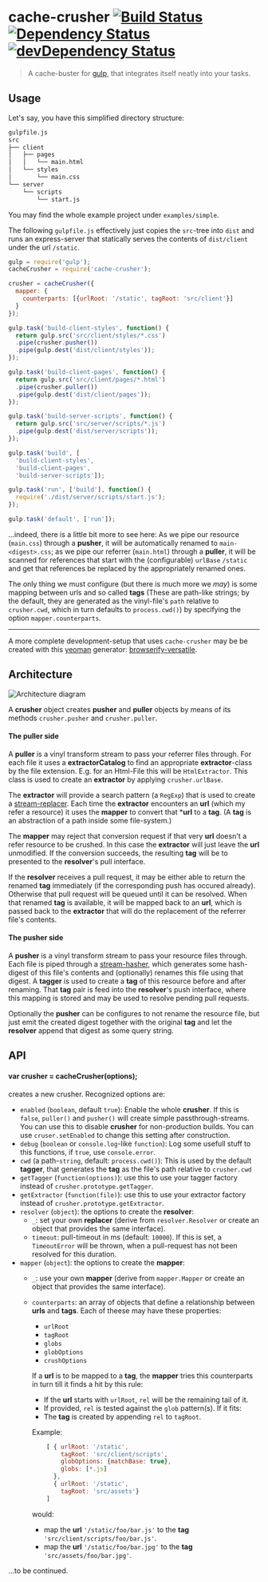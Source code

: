 # cache-crusher [![Build Status](https://secure.travis-ci.org/tapirdata/cache-crusher.png?branch=master)](https://travis-ci.org/tapirdata/cache-crusher) [![Dependency Status](https://david-dm.org/tapirdata/cache-crusher.svg)](https://david-dm.org/tapirdata/cache-crusher) [![devDependency Status](https://david-dm.org/tapirdata/cache-crusher/dev-status.svg)](https://david-dm.org/tapirdata/cache-crusher#info=devDependencies)

> A cache-buster for [gulp](http://gulpjs.com), that integrates itself neatly into your tasks.

## Usage

Let's say, you have this simplified directory structure:

```bash
gulpfile.js
src
├── client
│   ├── pages
│   │   └── main.html
│   └── styles
│       └── main.css
└── server
    └── scripts
        └── start.js
```
You may find the whole example project under `examples/simple`.

The following `gulpfile.js` effectively just copies the `src`-tree into `dist` and runs an express-server that statically serves the contents of `dist/client` under the url `/static`.

```javascript
gulp = require('gulp');
cacheCrusher = require('cache-crusher');

crusher = cacheCrusher({
  mapper: {
    counterparts: [{urlRoot: '/static', tagRoot: 'src/client'}]
  }
});

gulp.task('build-client-styles', function() {
  return gulp.src('src/client/styles/*.css')
  .pipe(crusher.pusher())
  .pipe(gulp.dest('dist/client/styles'));
});

gulp.task('build-client-pages', function() {
  return gulp.src('src/client/pages/*.html')
  .pipe(crusher.puller())
  .pipe(gulp.dest('dist/client/pages'));
});

gulp.task('build-server-scripts', function() {
  return gulp.src('src/server/scripts/*.js')
  .pipe(gulp.dest('dist/server/scripts'));
});

gulp.task('build', [
  'build-client-styles',
  'build-client-pages',
  'build-server-scripts']);

gulp.task('run', ['build'], function() {
  require('./dist/server/scripts/start.js');
});

gulp.task('default', ['run']);
```

…indeed, there is a little bit more to see here: As we pipe our resource (`main.css`) through a **pusher**, it will be automatically renamed to `main-<digest>.css`; as we pipe our referrer (`main.html`) through a **puller**, it will be scanned for references that start with the (configurable) `urlBase` `/static` and get that references be replaced by the appropriately renamed ones.

The only thing we must configure (but there is much more we *may*) is some mapping between urls and so called **tags** (These are path-like strings; by the default, they are generated as the vinyl-file's `path` relative to `crusher.cwd`, which in turn defaults to `process.cwd()`) by specifying the option `mapper.counterparts`.

---

A more complete development-setup that uses `cache-crusher` may be be created with this [yeoman](http://yeoman.io) generator: 
[browserify-versatile](https://www.npmjs.com/package/generator-browserify-versatile).

## Architecture

![Architecture diagram](https://rawgit.com/tapirdata/cache-crusher/master/doc/architecture.svg)

A **crusher** object creates **pusher** and **puller** objects by means of its methods `crusher.pusher` and `crusher.puller`.

#### The puller side 

A **puller** is a vinyl transform stream to pass your referrer files through. For each file it uses a **extractorCatalog** to find an appropriate **extractor**-class by the file extension. E.g. for an Html-File this will be `HtmlExtractor`. This class is used to create an **extractor** by applying `crusher.urlBase`.

The **extractor** will provide a search pattern (a `RegExp`) that is used to create a [stream-replacer](https://www.npmjs.com/package/stream-replacer). Each time the **extractor** encounters an **url** (which my refer a resource) it uses the **mapper** to convert that ***url** to a **tag**. (A **tag** is an abstraction of a path inside some file-system.)

The **mapper** may reject that conversion request if that very **url** doesn't a refer resource to be crushed. In this case the **extractor** will just leave the **url** unmodified. If the conversion succeeds, the resulting **tag** will be to presented to the **resolver**'s pull interface. 

If the **resolver** receives a pull request, it may be either able to return the renamed **tag** immediately (if the corresponding push has occured already). Otherwise that pull request will be queued until it can be resolved. When that renamed **tag** is available, it will be mapped back to an **url**, which is passed back to the **extractor** that will do the replacement of the referrer file's contents. 

#### The pusher side 

A **pusher** is a vinyl transform stream to pass your resource files through. Each file is piped through a [stream-hasher](https://www.npmjs.com/package/stream-hasher), which generates some hash-digest of this file's contents and (optionally) renames this file using that digest. A **tagger** is used to create a **tag** of this resource before and after renaming. That **tag** pair is feed into the **resolver**'s push interface, where this mapping is stored and may be used to resolve pending pull requests.

Optionally the **pusher** can be configures to not rename the resource file, but just emit the created digest together with the original **tag** and let the **resolver** append that digest as some query string. 

## API

#### var crusher = cacheCrusher(options);

creates a new crusher. Recognized options are:

- `enabled` (`boolean`, default `true`): Enable the whole **crusher**. If this is `false`, `puller()` and `pusher()` will create simple passthrough-streams. You can use this to disable **crusher** for non-production builds. You can use `cruser.setEnabled` to change this setting after construction.
- `debug` (`boolean` or `console.log`-like `function`): Log some usefull stuff to this functions, if `true`, use `console.error`.
- `cwd` (a path-`string`, default: `process.cwd()`): This is used by the default **tagger**, that generates the **tag** as the file's path relative to `crusher.cwd`
- `getTagger` (`function(options)`): use this to use your tagger factory instead of `crusher.prototype.getTagger`.
- `getExtractor` (`function(file)`): use this to use your extractor factory instead of `crusher.prototype.getExtractor`.
- `resolver` (`object`): the options to create the **resolver**:
  - `_`: set your own **replacer** (derive from `resolver.Resolver` or create an object that provides the same interface).
  - `timeout`: pull-timeout in ms (default: `10000`). If this is set, a `TimeoutError` will be thrown, when a pull-request has not been resolved for this duration.
- `mapper` (`object`): the options to create the **mapper**:
  - `_`: use your own **mapper** (derive from `mapper.Mapper` or create an object that provides the same interface).
  - `counterparts`: an array of objects that define a relationship between **urls** and **tags**. Each of theese may have these properties: 
    - `urlRoot`
    - `tagRoot`
    - `globs`
    - `globOptions`
    - `crushOptions`

    If a **url** is to be mapped to a **tag**, the **mapper** tries this counterparts in turn till it finds a hit by this rule:
    - If the **url** starts with `urlRoot`, `rel` will be the remaining tail of it.
    - If provided, `rel` is tested against the `glob` pattern(s). If it fits:
    - The **tag** is created by appending `rel` to `tagRoot`.
    
    Example: 
    
    ```js
        [ { urlRoot: '/static',
            tagRoot: 'src/client/scripts',
            globOptions: {matchBase: true},
            globs: [*.js]
          }, 
          { urlRoot: '/static',
            tagRoot: 'src/assets'}
        ]
    ```
    
    would:
      - map the **url** `'/static/foo/bar.js'` to the **tag** `'src/client/scripts/foo/bar.js'`.
      - map the **url** `'/static/foo/bar.jpg'` to the **tag** `'src/assets/foo/bar.jpg'`.
  
…to be continued.

